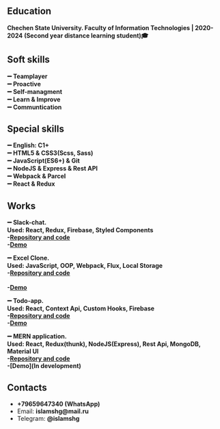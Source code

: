 ### 

<!--
**IslamShg/IslamShg** is a ✨ _special_ ✨ repository because its `README.md` (this file) appears on your GitHub profi
-->
<h2> Education </h2>
<b>Chechen State University. Faculty of Information Technologies | 2020-2024 (Second year distance learning student)🎓</b>

<h2>Soft skills</h2>
<b>➖ Teamplayer</b>
<br><b>➖ Proactive</b>
<br><b>➖ Self-managment</b>
<br><b>➖ Learn & Improve</b>
<br><b>➖ Communtication</b>

<h2>Special skills</h2>
<b>➖ English: C1+</b>
<br><b>➖ HTML5 & CSS3(Scss, Sass)</b>
<br><b>➖ JavaScript(ES6+) & Git</b>
<br><b>➖ NodeJS & Express & Rest API</b>
<br><b>➖ Webpack & Parcel</b>
<br><b>➖ React & Redux</b>

<h2>Works </h2>  

<b>➖ Slack-chat.</b>
<br><b> Used: React, Redux, Firebase, Styled Components</b>
<br><b>-[Repository and code](https://github.com/IslamShg/slack-chat)</b>
<br><b>-[Demo](https://slack-chat-f26e0.web.app/)</b>

<b>➖ Excel Clone. </b> 
<br><b>Used: JavaScript, OOP, Webpack, Flux, Local Storage</b>
<br><b>-[Repository and code](https://github.com/IslamShg/excel)</b>		
<br><b>-[Demo](https://islamshg.github.io/excel/)</b>

<b>➖ Todo-app. </b>
<br><b>Used: React, Context Api, Custom Hooks, Firebase</b>
<br><b>-[Repository and code](https://github.com/IslamShg/todois-app)</b>
<br><b>-[Demo](https://todoist-islam.web.app/)</b>

<b>➖ MERN application. </b>
<br><b>Used: React, Redux(thunk), NodeJS(Express), Rest Api, MongoDB, Material UI</b>
<br><b>-[Repository and code](https://github.com/IslamShg/MERN-React-app)</b>
<br><b>-[Demo](In development)</b>

<h2>Contacts</h2>
<ul>
  <li><b>+79659647340 (WhatsApp)</b></li>
  <li>Email: <b>islamshg@mail.ru </b></li>
  <li>Telegram: <b>@islamshg </b></li>
</ul>
